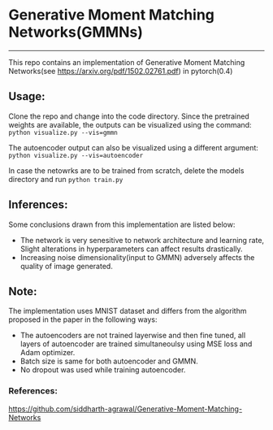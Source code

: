# Generative Moment Matching Networks(GMMNs)
---------------------------------------------

This repo contains an implementation of Generative Moment Matching Networks(see <https://arxiv.org/pdf/1502.02761.pdf>) in pytorch(0.4)  

## Usage:
Clone the repo and change into the code directory. Since the pretrained weights are available, the outputs can be visualized using the command:  
``` python visualize.py --vis=gmmn ```

The autoencoder output can also be visualized using a different argument:   
``` python visualize.py --vis=autoencoder ```

In case the netowrks are to be trained from scratch, delete the models directory and run `python train.py`  

## Inferences:
Some conclusions drawn from this implementation are listed below:
* The network is very senesitive to network architecture and learning rate, Slight alterations in hyperparameters can affect results drastically.
* Increasing noise dimensionality(input to GMMN) adversely affects the quality of image generated.

## Note:
The implementation uses MNIST dataset and differs from the algorithm proposed in the paper in the following ways:
* The autoencoders are not trained layerwise and then fine tuned, all layers of autoencoder are trained simultaneoulsy using MSE loss and Adam optimizer.
* Batch size is same for both autoencoder and GMMN.
* No dropout was used while training autoencoder.

### References:  
<https://github.com/siddharth-agrawal/Generative-Moment-Matching-Networks>
